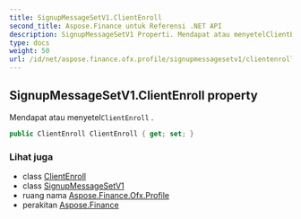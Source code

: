 ```yaml
---
title: SignupMessageSetV1.ClientEnroll
second_title: Aspose.Finance untuk Referensi .NET API
description: SignupMessageSetV1 Properti. Mendapat atau menyetelClientEnroll .
type: docs
weight: 50
url: /id/net/aspose.finance.ofx.profile/signupmessagesetv1/clientenroll/
---
```

## SignupMessageSetV1.ClientEnroll property

Mendapat atau menyetel`ClientEnroll` .

```csharp
public ClientEnroll ClientEnroll { get; set; }
```

### Lihat juga

* class [ClientEnroll](../../clientenroll/)
* class [SignupMessageSetV1](../)
* ruang nama [Aspose.Finance.Ofx.Profile](../../signupmessagesetv1/)
* perakitan [Aspose.Finance](../../../)


